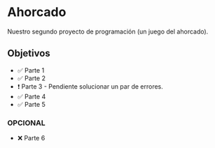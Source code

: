 # Ahorcado
Nuestro segundo proyecto de programación (un juego del ahorcado).

## Objetivos
<ul>
  <li>✅ Parte 1</li>
  <li>✅ Parte 2</li>
  <li>❗ Parte 3 - Pendiente solucionar un par de errores.</li>
  <li>✅ Parte 4</li>
  <li>✅ Parte 5</li>
</ul>

### OPCIONAL
<ul>
  <li>❌ Parte 6</li>
</ul>
